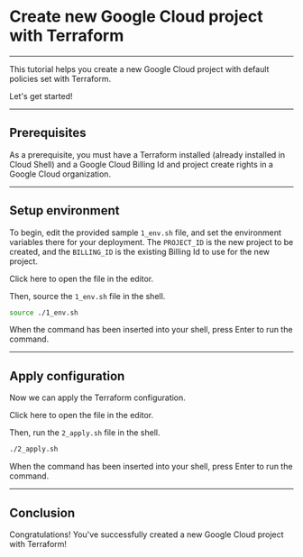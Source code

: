 # Create new Google Cloud project with Terraform

---

This tutorial helps you create a new Google Cloud project with default policies set with Terraform.

Let's get started!

---

## Prerequisites

As a prerequisite, you must have a Terraform installed (already installed in Cloud Shell) and a Google Cloud Billing Id and project create rights in a Google Cloud organization.

---

## Setup environment

To begin, edit the provided sample `1_env.sh` file, and set the environment variables there for your deployment. The `PROJECT_ID` is the new project to be created, and the `BILLING_ID` is the existing Billing Id to use for the new project.

Click <walkthrough-editor-open-file filePath="1_env.sh">here</walkthrough-editor-open-file> to open the file in the editor.

Then, source the `1_env.sh` file in the shell.

```sh
source ./1_env.sh
```
When the command has been inserted into your shell, press Enter to run the command.

---

## Apply configuration

Now we can apply the Terraform configuration.

Click <walkthrough-editor-open-file filePath="2_apply.sh">here</walkthrough-editor-open-file> to open the file in the editor.

Then, run the `2_apply.sh` file in the shell.

```sh
./2_apply.sh
```
When the command has been inserted into your shell, press Enter to run the command.

---

## Conclusion
<walkthrough-conclusion-trophy></walkthrough-conclusion-trophy>

Congratulations! You've successfully created a new Google Cloud project with Terraform!

<walkthrough-inline-feedback></walkthrough-inline-feedback>